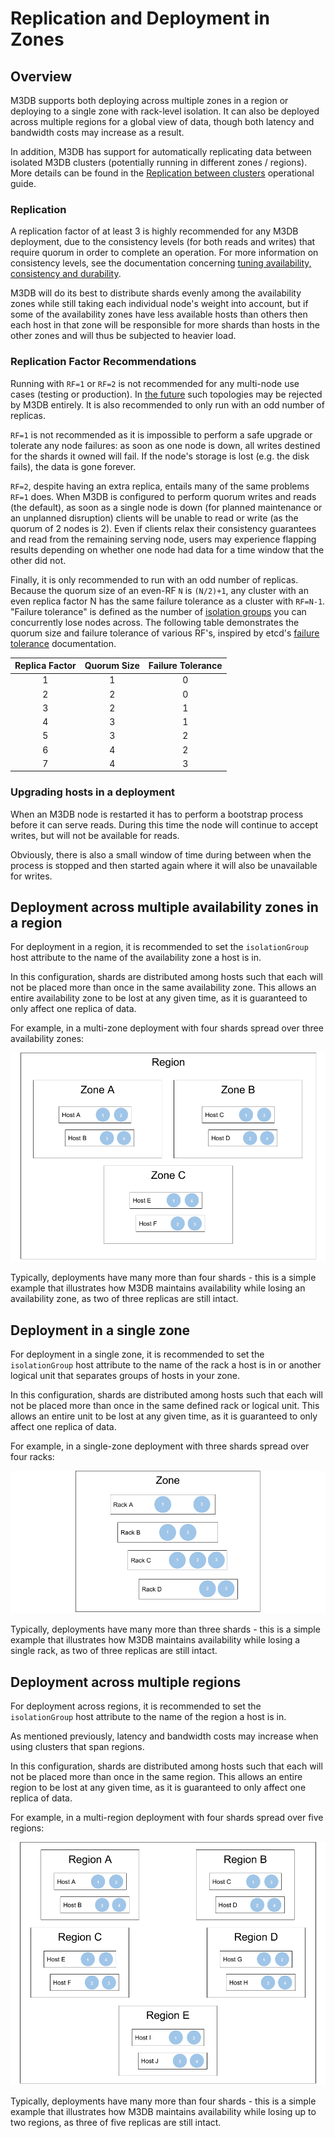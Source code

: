 # Replication and Deployment in Zones

## Overview

M3DB supports both deploying across multiple zones in a region or deploying to a single zone with rack-level isolation. It can also be deployed across multiple regions for a global view of data, though both latency and bandwidth costs may increase as a result.

In addition, M3DB has support for automatically replicating data between isolated M3DB clusters (potentially running in different zones / regions). More details can be found in the [Replication between clusters](./replication_between_clusters.md) operational guide.

### Replication

A replication factor of at least 3 is highly recommended for any M3DB deployment, due to the consistency levels (for both reads and writes) that require quorum in order to complete an operation. For more information on consistency levels, see the documentation concerning [tuning availability, consistency and durability](availability_consistency_durability.md).

M3DB will do its best to distribute shards evenly among the availability zones while still taking each individual node's weight into account, but if some of the availability zones have less available hosts than others then each host in that zone will be responsible for more shards than hosts in the other zones and will thus be subjected to heavier load.


### Replication Factor Recommendations

Running with `RF=1` or `RF=2` is not recommended for any multi-node use cases (testing or production). In [the
future][1107] such topologies may be rejected by M3DB entirely. It is also recommended to only run with an odd number of
replicas.

`RF=1` is not recommended as it is impossible to perform a safe upgrade or tolerate any node failures: as soon as one
node is down, all writes destined for the shards it owned will fail. If the node's storage is lost (e.g. the disk
fails), the data is gone forever.

`RF=2`, despite having an extra replica, entails many of the same problems `RF=1` does. When M3DB is configured to
perform quorum writes and reads (the default), as soon as a single node is down (for planned maintenance or an unplanned
disruption) clients will be unable to read or write (as the quorum of 2 nodes is 2). Even if clients relax their
consistency guarantees and read from the remaining serving node, users may experience flapping results depending on
whether one node had data for a time window that the other did not.

Finally, it is only recommended to run with an odd number of replicas. Because the quorum size of an even-RF `N` is
`(N/2)+1`, any cluster with an even replica factor N has the same failure tolerance as a cluster with `RF=N-1`. "Failure
tolerance" is defined as the number of [isolation groups][isolation-group] you can concurrently lose nodes across. The
following table demonstrates the quorum size and failure tolerance of various RF's, inspired by etcd's [failure
tolerance][failure-tolerance] documentation.

| Replica Factor | Quorum Size | Failure Tolerance |
|:-:|:-:|:-:|
| 1 | 1 | 0 |
| 2 | 2 | 0 |
| 3 | 2 | 1 |
| 4 | 3 | 1 |
| 5 | 3 | 2 |
| 6 | 4 | 2 |
| 7 | 4 | 3 |

### Upgrading hosts in a deployment

When an M3DB node is restarted it has to perform a bootstrap process before it can serve reads. During this time the node will continue to accept writes, but will not be available for reads.

Obviously, there is also a small window of time during between when the process is stopped and then started again where it will also be unavailable for writes.

## Deployment across multiple availability zones in a region

For deployment in a region, it is recommended to set the `isolationGroup` host attribute to the name of the availability zone a host is in.

In this configuration, shards are distributed among hosts such that each will not be placed more than once in the same availability zone. This allows an entire availability zone to be lost at any given time, as it is guaranteed to only affect one replica of data.

For example, in a multi-zone deployment with four shards spread over three availability zones:

![Replication Region](replication_region.png)

Typically, deployments have many more than four shards - this is a simple example that illustrates how M3DB maintains availability while losing an availability zone, as two of three replicas are still intact.

## Deployment in a single zone

For deployment in a single zone, it is recommended to set the `isolationGroup` host attribute to the name of the rack a host is in or another logical unit that separates groups of hosts in your zone.

In this configuration, shards are distributed among hosts such that each will not be placed more than once in the same defined rack or logical unit. This allows an entire unit to be lost at any given time, as it is guaranteed to only affect one replica of data.

For example, in a single-zone deployment with three shards spread over four racks:

![Replication Single Zone](replication_single_zone.png)

Typically, deployments have many more than three shards - this is a simple example that illustrates how M3DB maintains availability while losing a single rack, as two of three replicas are still intact.

## Deployment across multiple regions

For deployment across regions, it is recommended to set the `isolationGroup` host attribute to the name of the region a host is in.

As mentioned previously, latency and bandwidth costs may increase when using clusters that span regions.

In this configuration, shards are distributed among hosts such that each will not be placed more than once in the same region. This allows an entire region to be lost at any given time, as it is guaranteed to only affect one replica of data.

For example, in a multi-region deployment with four shards spread over five regions:

![Replication Global](replication_global.png)

Typically, deployments have many more than four shards - this is a simple example that illustrates how M3DB maintains availability while losing up to two regions, as three of five replicas are still intact.

[1107]: https://github.com/m3db/m3/issues/1107
[failure-tolerance]: https://github.com/etcd-io/etcd/blob/cca0d5c1bed134ac30e1354241f7655d2a118db4/Documentation/faq.md#what-is-failure-tolerance
[isolation-group]: ./placement_configuration.md#isolation-group

